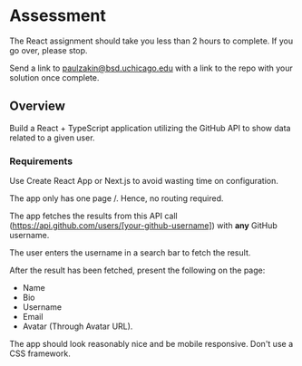 # Assessment 

The React assignment should take you less than 2 hours to complete. If you go over, please stop. 

Send a link to paulzakin@bsd.uchicago.edu with a link to the repo with your solution once complete. 

## Overview

Build a React + TypeScript application utilizing the GitHub API to show data related to a given user. 

### Requirements

Use Create React App or Next.js to avoid wasting time on configuration. 

The app only has one page /. Hence, no routing required. 

The app fetches the results from this API call (https://api.github.com/users/[your-github-username]) with **any** GitHub username. 

The user enters the username in a search bar to fetch the result.

After the result has been fetched, present the following on the page: 

- Name 
- Bio 
- Username 
- Email
- Avatar (Through Avatar URL). 

The app should look reasonably nice and be mobile responsive. Don't use a CSS framework.
